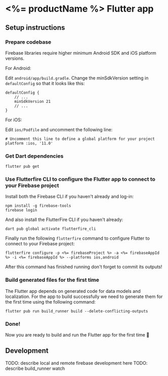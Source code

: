 # <%= productName %> Flutter app

## Setup instructions

### Prepare codebase

Firebase libraries require higher minimum Android SDK and iOS platform versions.

For Android:

Edit `android/app/build.gradle`. Change the minSdkVersion setting in `defaultConfig` so that it looks like this:

```
defaultConfig {
    // ...
    minSdkVersion 21
    // ...
}
```

For iOS:

Edit `ios/Podfile` and uncomment the following line:

```
# Uncomment this line to define a global platform for your project
platform :ios, '11.0'
```

### Get Dart dependencies

```
flutter pub get
```

### Use Flutterfire CLI to configure the Flutter app to connect to your Firebase project

Install both the Firebase CLI if you haven't already and log-in:

```
npm install -g firebase-tools
firebase login
```

And also install the FlutterFire CLI if you haven't already:

```
dart pub global activate flutterfire_cli
```

Finally run the following `flutterfire` command to configure Flutter to connect to your Firebase project:

```
flutterfire configure -p <%= firebaseProject %> -a <%= firebaseAppId %> -i <%= firebaseAppId %> --platforms ios,android
```

After this command has finished running don't forget to commit its outputs!

### Build generated files for the first time

The Flutter app depends on generated code for data models and localization. For the app to build successfully we need to generate them for the first time using the following command:

```
flutter pub run build_runner build --delete-conflicting-outputs
```

### Done!

Now you are ready to build and run the Flutter app for the first time 🚀

## Development

TODO: describe local and remote firebase development here
TODO: describe build_runner watch
